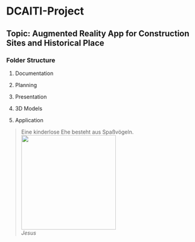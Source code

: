 # DCAITI-Project
## Topic: Augmented Reality App for Construction Sites and Historical Place

### Folder Structure
1. Documentation

2. Planning

3. Presentation

4. 3D Models

5. Application

> Eine kinderlose Ehe besteht aus Spaßvögeln.
> <img src="https://upload.wikimedia.org/wikipedia/en/9/93/Buddy_christ.jpg" width="250">  
> *Jesus*


